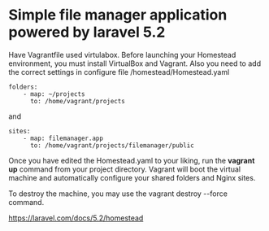 # Simple file manager application powered by laravel 5.2

Have Vagrantfile used virtulabox.
Before launching your Homestead environment, you must install VirtualBox and Vagrant.
Also you need to add the correct settings in configure file /homestead/Homestead.yaml

```
folders:
    - map: ~/projects
      to: /home/vagrant/projects
```
and
```
sites:
    - map: filemanager.app
      to: /home/vagrant/projects/filemanager/public
```
Once you have edited the Homestead.yaml to your liking, run the **vagrant up** command from your project directory.
Vagrant will boot the virtual machine and automatically configure your shared folders and Nginx sites.

To destroy the machine, you may use the vagrant destroy --force command.

https://laravel.com/docs/5.2/homestead
